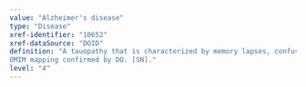 ```yaml
---
value: "Alzheimer's disease"
type: "Disease"
xref-identifier: "10652"
xref-dataSource: "DOID"
definition: "A tauopathy that is characterized by memory lapses, confusion, emotional instability and progressive loss of mental ability and results in progressive memory loss, impaired thinking, disorientation, and changes in personality and mood starting and leads in advanced cases to a profound decline in cognitive and physical functioning and is marked histologically by the degeneration of brain neurons especially in the cerebral cortex and by the presence of neurofibrillary tangles and plaques containing beta-amyloid.|Xref MGI.
OMIM mapping confirmed by DO. [SN]."
level: "4"
---
```

